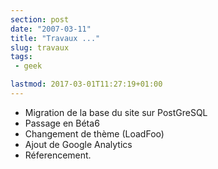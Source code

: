 ```yaml
---
section: post
date: "2007-03-11"
title: "Travaux ..."
slug: travaux
tags:
 - geek

lastmod: 2017-03-01T11:27:19+01:00
---
```


  * Migration de la base du site sur PostGreSQL
  * Passage en Béta6
  * Changement de thème (LoadFoo)
  * Ajout de Google Analytics
  * Réferencement.
